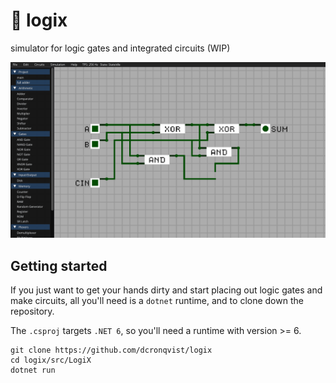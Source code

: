 # 🔌 logix

simulator for logic gates and integrated circuits (WIP)

![Showcasing an example circuit](media/full_adder_showcase.gif)

## Getting started

If you just want to get your hands dirty and start placing out logic gates and make circuits, all you'll need is a `dotnet` runtime, and to clone down the repository.

The `.csproj` targets `.NET 6`, so you'll need a runtime with version >= 6.

```
git clone https://github.com/dcronqvist/logix
cd logix/src/LogiX
dotnet run
```
